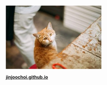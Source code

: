 ![alt=profile](/assets/images/profile.jpeg)

[**jinjoochoi.github.io**](https://jinjoochoi.github.io)
